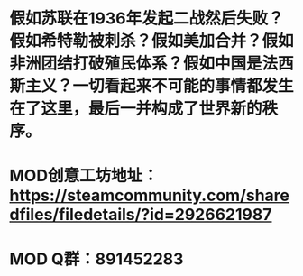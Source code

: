 # 假如苏联在1936年发起二战然后失败？假如希特勒被刺杀？假如美加合并？假如非洲团结打破殖民体系？假如中国是法西斯主义？一切看起来不可能的事情都发生在了这里，最后一并构成了世界新的秩序。
# MOD创意工坊地址：https://steamcommunity.com/sharedfiles/filedetails/?id=2926621987
# MOD Q群：891452283
